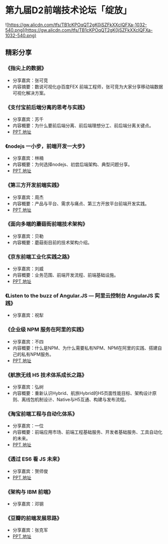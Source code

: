 # 第九届D2前端技术论坛「绽放」

![https://gw.alicdn.com/tfs/TB1cKPOqQT2gK0jSZFkXXcIQFXa-1032-540.png](https://gw.alicdn.com/tfs/TB1cKPOqQT2gK0jSZFkXXcIQFXa-1032-540.png)


## 精彩分享

### 《指尖上的数据》

- 分享嘉宾：张可竞
- 内容摘要：数说可视化@百度FEX 前端工程师，张可竞为大家分享移动端数据可视化解决方案。
       
### 《支付宝前后端分离的思考与实践》

- 分享嘉宾：苏千
- 内容概要：为什么要前后端分离、前后端理想分工、前后端分离关键点。
- [PPT 地址](https://github.com/d2forum/9th/blob/master/PPT/%E6%94%AF%E4%BB%98%E5%AE%9D%E5%89%8D%E5%90%8E%E7%AB%AF%E5%88%86%E7%A6%BB%E6%80%9D%E8%80%83%E4%B8%8E%E5%AE%9E%E8%B7%B5--%E8%8B%8F%E5%8D%83.pdf)

### 《nodejs 一小步，前端开发一大步》

- 分享嘉宾：林楠
- 内容概要：为何选择nodejs、初尝后端架构、典型问题分享。
- [PPT 地址](https://github.com/d2forum/9th/blob/master/PPT/nodejs%E4%B8%80%E5%B0%8F%E6%AD%A5%E5%89%8D%E7%AB%AF%E5%BC%80%E5%8F%91%E4%B8%80%E5%A4%A7%E6%AD%A5--%E6%9E%97%E6%A5%A0.pdf)

### 《第三方开发前端实践》

- 分享嘉宾：周杰
- 内容概要：产品与平台、需求与痛点、第三方开放平台前端开发实践。
- [PPT 地址](https://github.com/d2forum/9th/blob/master/PPT/%E7%AC%AC%E4%B8%89%E6%96%B9%E5%BC%80%E5%8F%91%E5%89%8D%E7%AB%AF%E5%AE%9E%E8%B7%B5--%E5%91%A8%E6%9D%B0%EF%BC%88hehe123%EF%BC%89.pdf)

### 《面向多端的蘑菇街前端技术架构》

- 分享嘉宾：贝勒
- 内容概要：蘑菇街目前的技术架构介绍。

### 《京东前端工业化实践之路》

- 分享嘉宾：刘威
- 内容概要：业务范围、前端开发流程、前端基础设施。
- [PPT 地址](https://github.com/d2forum/9th/blob/master/PPT/%E4%BA%AC%E4%B8%9C%E5%89%8D%E7%AB%AF%E5%B7%A5%E4%B8%9A%E5%8C%96%E5%AE%9E%E8%B7%B5%E4%B9%8B%E8%B7%AF--%E5%88%98%E5%A8%81.pdf)

### 《Listen to the buzz of Angular.JS — 阿里云控制台 AngularJS 实践》

- 分享嘉宾：祝犁

### 《企业级 NPM 服务在阿里的实践》

- 分享嘉宾：不四
- 内容概要：什么是NPM、为什么需要私有NPM、NPM在阿里的实践、搭建自己的私有NPM服务。
- [PPT 地址](https://github.com/d2forum/9th/blob/master/PPT/%E4%BC%81%E4%B8%9A%E7%BA%A7NPM%E6%9C%8D%E5%8A%A1%E5%9C%A8%E9%98%BF%E9%87%8C%E7%9A%84%E5%AE%9E%E8%B7%B5--%E4%B8%8D%E5%9B%9B.pdf)

### 《航旅无线 H5 技术体系成长之路》

- 分享嘉宾：弘树
- 内容概要：重新认识Hybrid、航旅Hybrid的H5页面性能目标、架构设计原则、离线包机制设计、Native与H5互通、构建与发布流程。

### 《淘宝前端工程与自动化体系》

- 分享嘉宾：一位
- 内容概要：前端应用市场、前端工程基础服务、开发者基础服务、工具自动化的未来。
- [PPT 地址](https://github.com/d2forum/9th/blob/master/PPT/%E6%B7%98%E5%AE%9D%E5%89%8D%E7%AB%AF%E5%B7%A5%E7%A8%8B%E4%B8%8E%E8%87%AA%E5%8A%A8%E5%8C%96%E4%BD%93%E7%B3%BB--%E4%B8%80%E4%BD%8D.pdf)

### 《透过 ES6 看 JS 未来》

- 分享嘉宾：贺师俊
- [PPT 地址](http://johnhax.net/2014/es6-js-future/)

### 《架构与 IBM 前端》

- 分享嘉宾：邓钢

### 《豆瓣的前端发展思路》

- 分享嘉宾：张克军
- [PPT 地址](https://github.com/d2forum/9th/blob/master/PPT/%E8%B1%86%E7%93%A3%E7%9A%84%E5%89%8D%E7%AB%AF%E5%8F%91%E5%B1%95%E6%80%9D%E8%B7%AF-%E5%85%8B%E5%86%9B.pdf)





